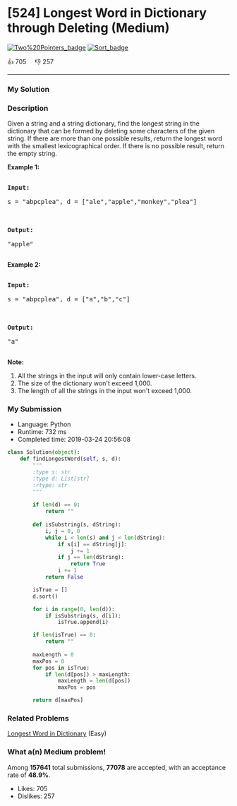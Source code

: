 # [524] Longest Word in Dictionary through Deleting (Medium)

[![Two%20Pointers_badge](https://img.shields.io/badge/topic-Two%20Pointers-green.svg)](https://leetcode.com/problems/longest-word-in-dictionary-through-deleting/)  [![Sort_badge](https://img.shields.io/badge/topic-Sort-green.svg)](https://leetcode.com/problems/longest-word-in-dictionary-through-deleting/) 

:+1: 705 &nbsp; &nbsp; :thumbsdown: 257

---

### My Solution


### Description
<p>
Given a string and a string dictionary, find the longest string in the dictionary that can be formed by deleting some characters of the given string. If there are more than one possible results, return the longest word with the smallest lexicographical order. If there is no possible result, return the empty string.
</p>
<p><b>Example 1:</b><br>
<pre>
<b>Input:</b>
s = "abpcplea", d = ["ale","apple","monkey","plea"]

<b>Output:</b> 
"apple"
</pre>
</p>

</p>
<p><b>Example 2:</b><br>
<pre>
<b>Input:</b>
s = "abpcplea", d = ["a","b","c"]

<b>Output:</b> 
"a"
</pre>
</p>

<p><b>Note:</b><br>
<ol>
<li>All the strings in the input will only contain lower-case letters.</li>
<li>The size of the dictionary won't exceed 1,000.</li>
<li>The length of all the strings in the input won't exceed 1,000.</li>
</ol>
</p>


### My Submission

- Language: Python
- Runtime: 732 ms
- Completed time: 2019-03-24 20:56:08

```Python
class Solution(object):
    def findLongestWord(self, s, d):
        """
        :type s: str
        :type d: List[str]
        :rtype: str
        """
        
        if len(d) == 0:
            return ""
        
        def isSubstring(s, dString):
            i, j = 0, 0
            while i < len(s) and j < len(dString):
                if s[i] == dString[j]:
                    j += 1
                if j == len(dString):
                    return True
                i += 1
            return False

        isTrue = []
        d.sort()

        for i in range(0, len(d)):
            if isSubstring(s, d[i]):
                isTrue.append(i)

        if len(isTrue) == 0:
            return ""
        
        maxLength = 0
        maxPos = 0
        for pos in isTrue:
            if len(d[pos]) > maxLength:
                maxLength = len(d[pos])
                maxPos = pos

        return d[maxPos]
```


### Related Problems
[Longest Word in Dictionary](https://leetcode.com/problems/longest-word-in-dictionary/) (Easy) <br>



### What a(n) Medium problem!
Among **157641** total submissions, **77078** are accepted, with an acceptance rate of **48.9%**. <br>

- Likes: 705
- Dislikes: 257

